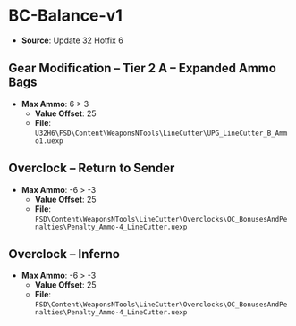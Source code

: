 # BC-Balance-v1
* **Source**: Update 32 Hotfix 6

## Gear Modification – Tier 2 A – Expanded Ammo Bags
* **Max Ammo**: 6 > 3
  * **Value Offset**: 25
  * **File**: `U32H6\FSD\Content\WeaponsNTools\LineCutter\UPG_LineCutter_B_Ammo1.uexp`

## Overclock – Return to Sender
* **Max Ammo**: -6 > -3
  * **Value Offset**: 25
  * **File**: `FSD\Content\WeaponsNTools\LineCutter\Overclocks\OC_BonusesAndPenalties\Penalty_Ammo-4_LineCutter.uexp`

## Overclock – Inferno
* **Max Ammo**: -6 > -3
  * **Value Offset**: 25
  * **File**: `FSD\Content\WeaponsNTools\LineCutter\Overclocks\OC_BonusesAndPenalties\Penalty_Ammo-4_LineCutter.uexp`
